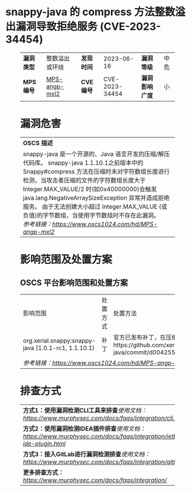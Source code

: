 # snappy-java 的 compress 方法整数溢出漏洞导致拒绝服务 (CVE-2023-34454)
<figure class="wp-block-table">
    <table>
        <tbody>
        <tr>
            <td><strong>漏洞类型</strong></td>
            <td>整数溢出或环绕</td>
            <td><strong>发现时间</strong></td>
            <td>2023-06-16</td>
            <td><strong>漏洞等级</strong></td>
            <td>中危</td>
        </tr>
        <tr>
            <td><strong>MPS编号</strong></td>
            <td><a href="https://www.oscs1024.com/hd/MPS-angp-mxl2">MPS-angp-mxl2</a></td>
            <td><strong>CVE编号</strong></td>
            <td>CVE-2023-34454</td>
            <td><strong>漏洞影响广度</strong></td>
            <td>小</td>
        </tr>
        </tbody>
    </table>
</figure>


<figure class="wp-block-table">
    <h1 class="wp-block-heading">漏洞危害</h1>
    <table>
        <tbody>
        <tr>
            <td><strong>OSCS 描述</strong></td>
        </tr>
        <tr>
            <td>snappy-java 是一个开源的、Java 语言开发的压缩/解压代码库。
snappy-java 1.1.10.1之前版本中的 Snappy#compress 方法在压缩时未对字符数组长度进行检测，当攻击者压缩的文件的字符数组长度大于 Integer.MAX_VALUE/2 时(如0x40000000)会触发 java.lang.NegativeArraySizeException 异常并造成拒绝服务。
由于无法创建大小超过 Integer.MAX_VALUE (或负值)的字节数组，当使用字节数组时不存在此漏洞。<br><em>参考链接：<a
                    href="https://www.oscs1024.com/hd/MPS-angp-mxl2">https://www.oscs1024.com/hd/MPS-angp-mxl2</a></em>
            </td>
        </tr>
        </tbody>
    </table>
</figure>


<figure class="wp-block-table alignleft">
    <h1 class="wp-block-heading">影响范围及处置方案</h1>
    <h2 class="wp-block-heading"><strong>OSCS</strong> <strong>平台影响范围和处置方案</strong></h2>
    <table>
        <tbody>
        <tr>
            <td>影响范围</td>
            <td>处置方式</td>
            <td>处置方法</td>
        </tr>
        <tr><td rowspan="1">org.xerial.snappy:snappy-java [1.0.1-rc1, 1.1.10.1)</td><td>补丁</td><td>官方已发布补丁，在压缩时对字符数组长度进行检测：https://github.com/xerial/snappy-java/commit/d0042551e4a3509a725038eb9b2ad1f683674d94</td></tr>
        <tr>
            <td colspan="3"><em>参考链接：</em><em><a
                    href="https://www.oscs1024.com/hd/MPS-angp-mxl2">https://www.oscs1024.com/hd/MPS-angp-mxl2</a></em></td>
        </tr>
        </tbody>
    </table>
</figure>


<figure class="wp-block-table">
    <h1 class="wp-block-heading">排查方式</h1>
    <table>
        <tbody>
        <tr>
            <td><strong>方式1：使用漏洞检测CLI工具来排查</strong><em>使用文档：<a
                    href="https://www.murphysec.com/docs/faqs/integration/cli.html">https://www.murphysec.com/docs/faqs/integration/cli.html</a></em>
            </td>
        </tr>
        <tr>
            <td><strong>方式2：使用漏洞检测IDEA插件排查</strong><em>使用文档：<a
                    href="https://www.murphysec.com/docs/faqs/integration/jetbrains-ide-plugin.html">https://www.murphysec.com/docs/faqs/integration/jetbrains-ide-plugin.html</a></em>
            </td>
        </tr>
        <tr>
            <td><strong>方式3：接入GitLab进行漏洞检测排查</strong><em>使用文档：<a
                    href="https://www.murphysec.com/docs/faqs/integration/gitlab.html">https://www.murphysec.com/docs/faqs/integration/gitlab.html</a></em>
            </td>
        </tr>
        <tr>
            <td><strong>更多排查方式：</strong><em><a
                    href="https://www.murphysec.com/docs/faqs/integration/">https://www.murphysec.com/docs/faqs/integration/</a></em>
            </td>
        </tr>
        </tbody>
    </table>
</figure>